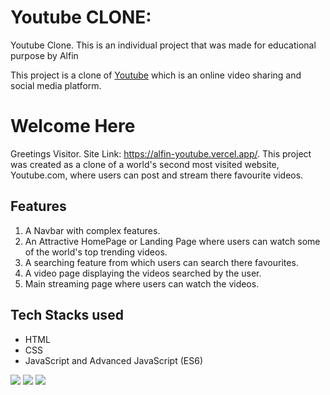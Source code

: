# Youtube CLONE:
Youtube Clone.
This is an individual project that was made for educational purpose by Alfin

This project is a clone of [Youtube](https://www.youtube.com/) which is an online video sharing and social media platform.

# Welcome Here
Greetings Visitor. Site Link: https://alfin-youtube.vercel.app/.
This project was created as a clone of a world's second most visited website, Youtube.com, where users can post and stream there favourite videos. 

## Features
1. A Navbar with complex features. 
2. An Attractive HomePage or Landing Page where users can watch some of the world's top trending videos.
3. A searching feature from which users can search there favourites.
4. A video page displaying the videos searched by the user.
5. Main streaming page where users can watch the videos.

## Tech Stacks used
- HTML
- CSS
- JavaScript and Advanced JavaScript (ES6)

<p>
   <img src="https://img.icons8.com/color/64/000000/html-5.png"/>
   <img src="https://img.icons8.com/color/64/000000/css3.png" />
   <img src="https://img.icons8.com/color/64/000000/javascript.png"/>
</p>
